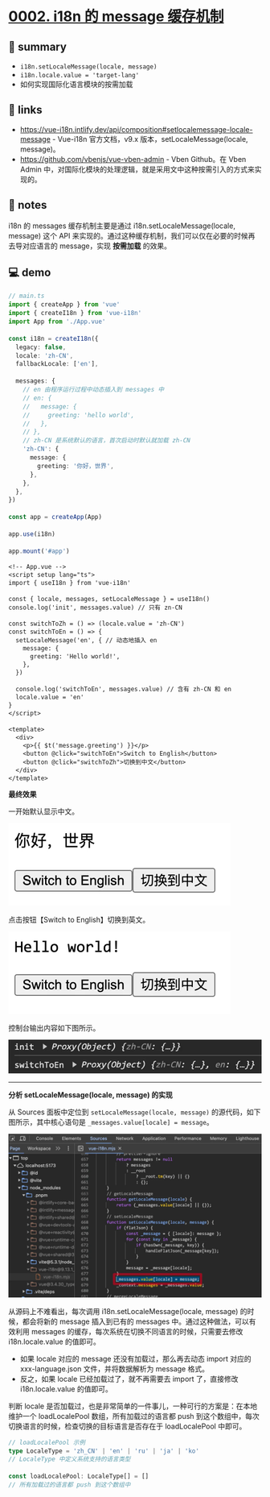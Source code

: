 # [0002. i18n 的 message 缓存机制](https://github.com/Tdahuyou/i18n/tree/main/0002.%20i18n%20%E7%9A%84%20message%20%E7%BC%93%E5%AD%98%E6%9C%BA%E5%88%B6)

<!-- region:toc -->

<!-- endregion:toc -->

## 📝 summary

- `i18n.setLocaleMessage(locale, message)`
- `i18n.locale.value = 'target-lang'`
- 如何实现国际化语言模块的按需加载

## 🔗 links

- https://vue-i18n.intlify.dev/api/composition#setlocalemessage-locale-message - Vue-i18n 官方文档，v9.x 版本，setLocaleMessage(locale, message)。
- https://github.com/vbenjs/vue-vben-admin - Vben Github。在 Vben Admin 中，对国际化模块的处理逻辑，就是采用文中这种按需引入的方式来实现的。

## 📒 notes

i18n 的 messages 缓存机制主要是通过 i18n.setLocaleMessage(locale, message) 这个 API 来实现的。通过这种缓存机制，我们可以仅在必要的时候再去导对应语言的 message，实现 **按需加载** 的效果。

## 💻 demo

```ts
// main.ts
import { createApp } from 'vue'
import { createI18n } from 'vue-i18n'
import App from './App.vue'

const i18n = createI18n({
  legacy: false,
  locale: 'zh-CN',
  fallbackLocale: ['en'],

  messages: {
    // en 由程序运行过程中动态插入到 messages 中
    // en: {
    //   message: {
    //     greeting: 'hello world',
    //   },
    // },
    // zh-CN 是系统默认的语言，首次启动时默认就加载 zh-CN
    'zh-CN': {
      message: {
        greeting: '你好，世界',
      },
    },
  },
})

const app = createApp(App)

app.use(i18n)

app.mount('#app')
```

```vue
<!-- App.vue -->
<script setup lang="ts">
import { useI18n } from 'vue-i18n'

const { locale, messages, setLocaleMessage } = useI18n()
console.log('init', messages.value) // 只有 zn-CN

const switchToZh = () => (locale.value = 'zh-CN')
const switchToEn = () => {
  setLocaleMessage('en', { // 动态地插入 en
    message: {
      greeting: 'Hello world!',
    },
  })

  console.log('switchToEn', messages.value) // 含有 zh-CN 和 en
  locale.value = 'en'
}
</script>

<template>
  <div>
    <p>{{ $t('message.greeting') }}</p>
    <button @click="switchToEn">Switch to English</button>
    <button @click="switchToZh">切换到中文</button>
  </div>
</template>
```

**最终效果**

一开始默认显示中文。

![](md-imgs/2024-10-04-16-07-38.png)

点击按钮【Switch to English】切换到英文。

![](md-imgs/2024-10-04-16-07-44.png)

控制台输出内容如下图所示。

![](md-imgs/2024-10-04-16-07-49.png)

---

**分析 setLocaleMessage(locale, message) 的实现**

从 Sources 面板中定位到 `setLocaleMessage(locale, message)` 的源代码，如下图所示，其中核心语句是 `_messages.value[locale] = message`。

![](md-imgs/2024-10-04-16-08-17.png)

从源码上不难看出，每次调用 i18n.setLocaleMessage(locale, message) 的时候，都会将新的 message 插入到已有的 messages 中。通过这种做法，可以有效利用 messages 的缓存，每次系统在切换不同语言的时候，只需要去修改 i18n.locale.value 的值即可。

- 如果 locale 对应的 message 还没有加载过，那么再去动态 import 对应的 xxx-language.json 文件，并将数据解析为 message 格式。
- 反之，如果 locale 已经加载过了，就不再需要去 import 了，直接修改 i18n.locale.value 的值即可。

判断 locale 是否加载过，也是非常简单的一件事儿，一种可行的方案是：在本地维护一个 loadLocalePool 数组，所有加载过的语言都 push 到这个数组中，每次切换语言的时候，检查切换的目标语言是否存在于 loadLocalePool 中即可。

```ts
// loadLocalePool 示例
type LocaleType = 'zh_CN' | 'en' | 'ru' | 'ja' | 'ko'
// LocaleType 中定义系统支持的语言类型

const loadLocalePool: LocaleType[] = []
// 所有加载过的语言都 push 到这个数组中
```